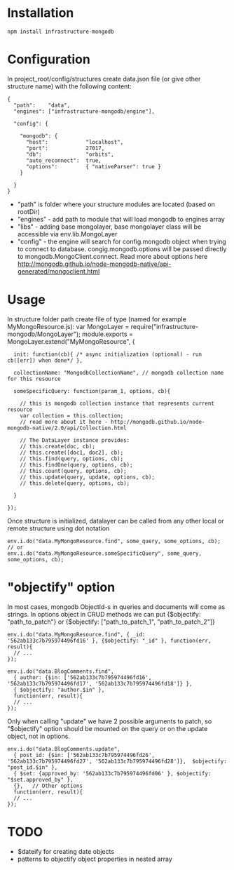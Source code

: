 Installation
============

    npm install infrastructure-mongodb


Configuration
=============

In project_root/config/structures create data.json file (or give other structure name) with the following content:

    {
      "path":    "data", 
      "engines": ["infrastructure-mongodb/engine"],

      "config": {

        "mongodb": {
          "host":            "localhost",
          "port":            27017,
          "db":              "orbits",
          "auto_reconnect":  true,
          "options":         { "nativeParser": true }
        }
        
      }
    }

- "path" is folder where your structure modules are located (based on rootDir)
- "engines" - add path to module that will load mongodb to engines array
- "libs" - adding base mongolayer, base mongolayer class will be accessible via env.lib.MongoLayer
- "config" - the engine will search for config.mongodb object when trying to connect to database. congig.mongodb.options will be passed directly to mongodb.MongoClient.connect. Read more about options here http://mongodb.github.io/node-mongodb-native/api-generated/mongoclient.html


Usage
=====

In structure folder path create file of type (named for example MyMongoResource.js):
    var MongoLayer = require("infrastructure-mongodb/MongoLayer");
    module.exports = MongoLayer.extend("MyMongoResource", {

      init: function(cb){ /* async initialization (optional) - run cb([err]) when done*/ },
      
      collectionName: "MongodbCollectionName", // mongodb collection name for this resource

      someSpecificQuery: function(param_1, options, cb){
        
        // this is mongodb collection instance that represents current resource
        var collection = this.collection;
        // read more about it here - http://mongodb.github.io/node-mongodb-native/2.0/api/Collection.html

        // The DataLayer instance provides:
        // this.create(doc, cb);
        // this.create([doc1, doc2], cb);
        // this.find(query, options, cb);
        // this.findOne(query, options, cb);
        // this.count(query, options, cb);
        // this.update(query, update, options, cb);
        // this.delete(query, options, cb);

      }

    });

Once structure is initialized, datalayer can be called from any other local or remote structure using dot notation

    env.i.do("data.MyMongoResource.find", some_query, some_options, cb);
    // or
    env.i.do("data.MyMongoResource.someSpecificQuery", some_query, some_options, cb);

"objectify" option
==================

  In most cases, mongodb ObjectId-s in queries and documents will come as strings.
  In options object in CRUD methods we can put {$objectify: "path_to_patch"} or {$objectify: ["path_to_patch_1", "path_to_patch_2"]}

    env.i.do("data.MyMongoResource.find", { _id: '562ab133c7b795974496fd16' }, {$objectify: "_id" }, function(err, result){
      // ...
    });

    env.i.do("data.BlogComments.find", 
      { author: {$in: ['562ab133c7b795974496fd16', '562ab133c7b795974496fd17', '562ab133c7b795974496fd18']} },
      { $objectify: "author.$in" }, 
      function(err, result){
      // ...
    });

  Only when calling "update" we have 2 possible arguments to patch, so "$objectify" option should be mounted on the query or on the update object, not in options. 

    env.i.do("data.BlogComments.update", 
      { post_id: {$in: ['562ab133c7b795974496fd26', '562ab133c7b795974496fd27', '562ab133c7b795974496fd28']},  $objectify: "post_id.$in" }, 
      { $set: {approved_by: '562ab133c7b795974496fd06' }, $objectify: "$set.approved_by" },
      {},   // Other options
      function(err, result){
      // ...
    });


TODO
====

 - $dateify for creating date objects
 - patterns to objectify object properties in nested array




